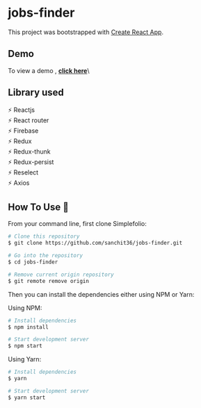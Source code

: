 # jobs-finder

This project was bootstrapped with [Create React App](https://github.com/facebook/create-react-app).

## Demo

To view a demo , **[click here](https://simplfolio.netlify.com/)**\

## Library used

⚡️ Reactjs\
⚡️ React router\
⚡️ Firebase\
⚡️ Redux\
⚡️ Redux-thunk\
⚡️ Redux-persist\
⚡️ Reselect\
⚡️ Axios

## How To Use 🔧

From your command line, first clone Simplefolio:

```bash
# Clone this repository
$ git clone https://github.com/sanchit36/jobs-finder.git

# Go into the repository
$ cd jobs-finder

# Remove current origin repository
$ git remote remove origin
```

Then you can install the dependencies either using NPM or Yarn:

Using NPM:

```bash
# Install dependencies
$ npm install

# Start development server
$ npm start
```

Using Yarn:

```bash
# Install dependencies
$ yarn

# Start development server
$ yarn start
```
